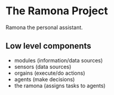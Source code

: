 # The Ramona Project
Ramona the personal assistant.

## Low level components

  * modules (information/data sources)
  * sensors (data sources)
  * orgains (execute/do actions)
  * agents  (make decisions)
  * the ramona (assigns tasks to agents)

